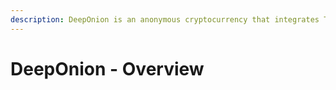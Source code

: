 ```yaml
---
description: DeepOnion is an anonymous cryptocurrency that integrates Tor natively.
---
```


# DeepOnion - Overview


